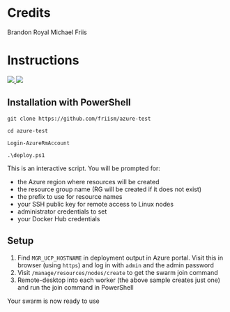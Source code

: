 # Credits

Brandon Royal
Michael Friis

# Instructions

<a href="https://portal.azure.com/#create/Microsoft.Template/uri/https%3A%2F%2Fraw.githubusercontent.com%2Fsixeyed%2Fazure-test%2Fmaster%2Fazuredeploy.json" target="_blank">
    <img src="http://azuredeploy.net/deploybutton.png"/>
</a>
<a href="http://armviz.io/#/?load=https%3A%2F%2Fraw.githubusercontent.com%2Fsixeyed%2Fazure-test%2Fmaster%2Fazuredeploy.json" target="_blank">
    <img src="http://armviz.io/visualizebutton.png"/>
</a>

## Installation with PowerShell

```
git clone https://github.com/friism/azure-test

cd azure-test

Login-AzureRmAccount

.\deploy.ps1
```

This is an interactive script. You will be prompted for:

- the Azure region where resources will be created
- the resource group name (RG will be created if it does not exist)
- the prefix to use for resource names
- your SSH public key for remote access to Linux nodes
- administrator credentials to set
- your Docker Hub credentials

## Setup

1. Find `MGR_UCP_HOSTNAME` in deployment output in Azure portal. Visit this in browser (using `https`) and log in with `admin` and the admin password
2. Visit `/manage/resources/nodes/create` to get the swarm join command
3. Remote-desktop into each worker (the above sample creates just one) and run the join command in PowerShell

Your swarm is now ready to use